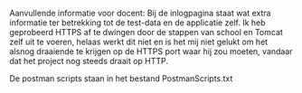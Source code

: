 Aanvullende informatie voor docent:
Bij de inlogpagina staat wat extra informatie ter betrekking tot de test-data en de applicatie zelf.
Ik heb geprobeerd HTTPS af te dwingen door de stappen van school en Tomcat zelf uit te voeren, helaas werkt dit niet en is het mij niet gelukt om het alsnog draaiende te krijgen op de HTTPS port waar hij zou moeten, vandaar dat het project nog steeds draait op HTTP.

De postman scripts staan in het bestand PostmanScripts.txt
